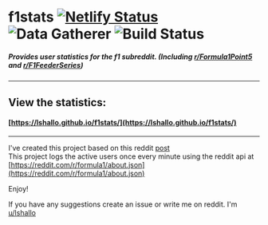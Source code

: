 # f1stats [![Netlify Status](https://api.netlify.com/api/v1/badges/7c14b8c4-7a4a-4b6a-b9c5-72872cfb5592/deploy-status)](https://app.netlify.com/sites/formula1stats/deploys) ![Data Gatherer](https://hc.lshallo.eu/badge/5f3352a1-fde9-4116-af2d-0c3248da52a1/8Gw1KNKQ/data-gatherer.svg) ![Build Status](https://jenkins.lshallo.eu/buildStatus/icon?job=reddit-stats)
##### Provides user statistics for the f1 subreddit. (Including [r/Formula1Point5](https://reddit.com/r/formula1point5) and [r/F1FeederSeries](https://reddit.com/r/f1feederseries))
---
## View the statistics:
#### [https://lshallo.github.io/f1stats/](https://lshallo.github.io/f1stats/)
---
I've created this project based on this reddit [post](https://www.reddit.com/r/formula1/comments/d1s3lj/rformula1_active_user_count_during_the_italian/)  
This project logs the active users once every minute using the reddit api at [https://reddit.com/r/formula1/about.json](https://reddit.com/r/formula1/about.json)

Enjoy!

If you have any suggestions create an issue or write me on reddit. I'm [u/lshallo](https://www.reddit.com/user/lshallo)

